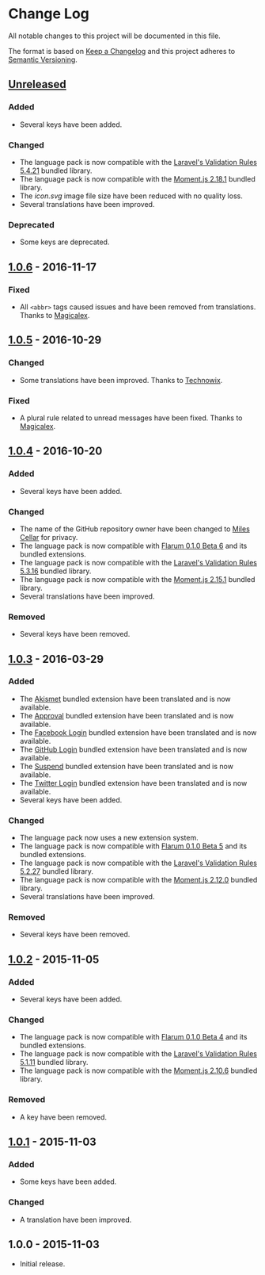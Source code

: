# Change Log
All notable changes to this project will be documented in this file.

The format is based on [Keep a Changelog](http://keepachangelog.com/) and this project adheres to [Semantic Versioning](http://semver.org/).

## [Unreleased](https://github.com/milescellar/flarum-ext-french/compare/v1.0.6...master)
### Added
- Several keys have been added.

### Changed
- The language pack is now compatible with the [Laravel's Validation Rules 5.4.21](https://github.com/laravel/laravel/releases/tag/v5.4.21) bundled library.
- The language pack is now compatible with the [Moment.js 2.18.1](https://github.com/moment/moment/releases/tag/2.18.1) bundled library.
- The _icon.svg_ image file size have been reduced with no quality loss.
- Several translations have been improved.

### Deprecated
- Some keys are deprecated.

## [1.0.6](https://github.com/milescellar/flarum-ext-french/compare/v1.0.5...v1.0.6) - 2016-11-17
### Fixed
- All `<abbr>` tags caused issues and have been removed from translations. Thanks to [Magicalex](https://github.com/Magicalex).

## [1.0.5](https://github.com/milescellar/flarum-ext-french/compare/v1.0.4...v1.0.5) - 2016-10-29
### Changed
- Some translations have been improved. Thanks to [Technowix](https://github.com/Technowix).

### Fixed
- A plural rule related to unread messages have been fixed. Thanks to [Magicalex](https://github.com/Magicalex).

## [1.0.4](https://github.com/milescellar/flarum-ext-french/compare/v1.0.3...v1.0.4) - 2016-10-20
### Added
- Several keys have been added.

### Changed
- The name of the GitHub repository owner have been changed to [Miles Cellar](https://github.com/milescellar) for privacy.
- The language pack is now compatible with [Flarum 0.1.0 Beta 6](https://github.com/flarum/core/releases/tag/v0.1.0-beta.6) and its bundled extensions.
- The language pack is now compatible with the [Laravel's Validation Rules 5.3.16](https://github.com/laravel/laravel/releases/tag/v5.3.16) bundled library.
- The language pack is now compatible with the [Moment.js 2.15.1](https://github.com/moment/moment/releases/tag/2.15.1) bundled library.
- Several translations have been improved.

### Removed
- Several keys have been removed.

## [1.0.3](https://github.com/milescellar/flarum-ext-french/compare/v1.0.2...v1.0.3) - 2016-03-29
### Added
- The [Akismet](https://github.com/flarum/flarum-ext-akismet) bundled extension have been translated and is now available.
- The [Approval](https://github.com/flarum/flarum-ext-approval) bundled extension have been translated and is now available.
- The [Facebook Login](https://github.com/flarum/flarum-ext-auth-facebook) bundled extension have been translated and is now available.
- The [GitHub Login](https://github.com/flarum/flarum-ext-auth-github) bundled extension have been translated and is now available.
- The [Suspend](https://github.com/flarum/flarum-ext-suspend) bundled extension have been translated and is now available.
- The [Twitter Login](https://github.com/flarum/flarum-ext-auth-twitter) bundled extension have been translated and is now available.
- Several keys have been added.

### Changed
- The language pack now uses a new extension system.
- The language pack is now compatible with [Flarum 0.1.0 Beta 5](https://github.com/flarum/core/releases/tag/v0.1.0-beta.5) and its bundled extensions.
- The language pack is now compatible with the [Laravel's Validation Rules 5.2.27](https://github.com/laravel/laravel/releases/tag/v5.2.27) bundled library.
- The language pack is now compatible with the [Moment.js 2.12.0](https://github.com/moment/moment/releases/tag/2.12.0) bundled library.
- Several translations have been improved.

### Removed
- Several keys have been removed.

## [1.0.2](https://github.com/milescellar/flarum-ext-french/compare/v1.0.1...v1.0.2) - 2015-11-05
### Added
- Several keys have been added.

### Changed
- The language pack is now compatible with [Flarum 0.1.0 Beta 4](https://github.com/flarum/core/releases/tag/v0.1.0-beta.4) and its bundled extensions.
- The language pack is now compatible with the [Laravel's Validation Rules 5.1.11](https://github.com/laravel/laravel/releases/tag/v5.1.11) bundled library.
- The language pack is now compatible with the [Moment.js 2.10.6](https://github.com/moment/moment/releases/tag/2.10.6) bundled library.

### Removed
- A key have been removed.

## [1.0.1](https://github.com/milescellar/flarum-ext-french/compare/v1.0.0...v1.0.1) - 2015-11-03
### Added
- Some keys have been added.

### Changed
- A translation have been improved.

## 1.0.0 - 2015-11-03
- Initial release.
